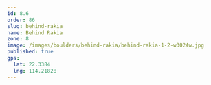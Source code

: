 ```yaml
---
id: 8.6
order: 86
slug: behind-rakia
name: Behind Rakia
zone: 8
image: /images/boulders/behind-rakia/behind-rakia-1-2-w3024w.jpg
published: true
gps:
  lat: 22.3384
  lng: 114.21828
---
```

